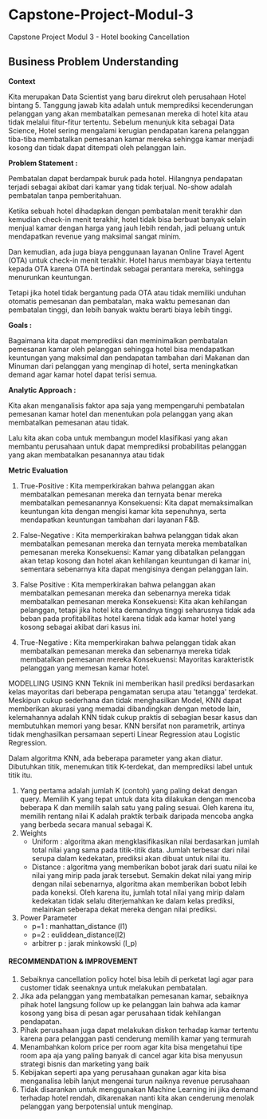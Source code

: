 # Capstone-Project-Modul-3
Capstone Project Modul 3 - Hotel booking Cancellation

## Business Problem Understanding
**Context** 

Kita merupakan Data Scientist yang baru direkrut oleh perusahaan Hotel bintang 5. Tanggung jawab kita adalah untuk memprediksi kecenderungan pelanggan yang akan membatalkan pemesanan mereka di hotel kita atau tidak melalui fitur-fitur tertentu. Sebelum menunjuk kita sebagai Data Science, Hotel sering mengalami kerugian pendapatan karena pelanggan tiba-tiba membatalkan pemesanan kamar mereka sehingga kamar menjadi kosong dan tidak dapat ditempati oleh pelanggan lain.

**Problem Statement :**

Pembatalan dapat berdampak buruk pada hotel. Hilangnya pendapatan terjadi sebagai akibat dari kamar yang tidak terjual. No-show adalah pembatalan tanpa pemberitahuan. 

Ketika sebuah hotel dihadapkan dengan pembatalan menit terakhir dan kemudian check-in menit terakhir, hotel tidak bisa berbuat banyak selain menjual kamar dengan harga yang jauh lebih rendah, jadi peluang untuk mendapatkan revenue yang maksimal sangat minim.

Dan kemudian, ada juga biaya penggunaan layanan Online Travel Agent (OTA) untuk check-in menit terakhir. Hotel harus membayar biaya tertentu kepada OTA karena OTA bertindak sebagai perantara mereka, sehingga menurunkan keuntungan.

Tetapi jika hotel tidak bergantung pada OTA atau tidak memiliki unduhan otomatis pemesanan dan pembatalan, maka waktu pemesanan dan pembatalan tinggi, dan lebih banyak waktu berarti biaya lebih tinggi.

**Goals :**

Bagaimana kita dapat memprediksi dan meminimalkan pembatalan pemesanan kamar oleh pelanggan sehingga hotel bisa mendapatkan keuntungan yang maksimal dan pendapatan tambahan dari Makanan dan Minuman dari pelanggan yang menginap di hotel, serta meningkatkan demand agar kamar hotel dapat terisi semua.

**Analytic Approach :**

Kita akan menganalisis faktor apa saja yang mempengaruhi pembatalan pemesanan kamar hotel dan menentukan pola pelanggan yang akan membatalkan pemesanan atau tidak. 

Lalu kita akan coba untuk membangun model klasifikasi yang akan membantu perusahaan untuk dapat memprediksi probabilitas pelanggan yang akan membatalkan pesanannya atau tidak

**Metric Evaluation**

1. True-Positive : Kita memperkirakan bahwa pelanggan akan membatalkan pemesanan mereka dan ternyata benar mereka membatalkan pemesanannya
Konsekuensi: Kita dapat memaksimalkan keuntungan kita dengan mengisi kamar kita sepenuhnya, serta mendapatkan keuntungan tambahan dari layanan F&B.

2. False-Negative : Kita memperkirakan bahwa pelanggan tidak akan membatalkan pemesanan mereka dan ternyata mereka membatalkan pemesanan mereka
Konsekuensi: Kamar yang dibatalkan pelanggan akan tetap kosong dan hotel akan kehilangan keuntungan di kamar ini, sementara sebenarnya kita dapat mengisinya dengan pelanggan lain.

3. False Positive : Kita memperkirakan bahwa pelanggan akan membatalkan pemesanan mereka dan sebenarnya mereka tidak membatalkan pemesanan mereka
Konsekuensi: Kita akan kehilangan pelanggan, tetapi jika hotel kita demandnya tinggi seharusnya tidak ada beban pada profitabilitas hotel karena tidak ada kamar hotel yang kosong sebagai akibat dari kasus ini.

4. True-Negative : Kita memperkirakan bahwa pelanggan tidak akan membatalkan pemesanan mereka dan sebenarnya mereka tidak membatalkan pemesanan mereka
Konsekuensi: Mayoritas karakteristik pelanggan yang memesan kamar hotel.

MODELLING USING KNN
Teknik ini memberikan hasil prediksi berdasarkan kelas mayoritas dari beberapa pengamatan serupa atau 'tetangga' terdekat. Meskipun cukup sederhana dan tidak menghasilkan Model, KNN dapat memberikan akurasi yang memadai dibandingkan dengan metode lain, kelemahannya adalah KNN tidak cukup praktis di sebagian besar kasus dan membutuhkan memori yang besar. KNN bersifat non parametrik, artinya tidak menghasilkan persamaan seperti Linear Regression atau Logistic Regression.

Dalam algoritma KNN, ada beberapa parameter yang akan diatur. Dibutuhkan titik, menemukan titik K-terdekat, dan memprediksi label untuk titik itu.

1. Yang pertama adalah jumlah K (contoh) yang paling dekat dengan query. Memilih K yang tepat untuk data kita dilakukan dengan mencoba beberapa K dan memilih salah satu yang paling sesuai. Oleh karena itu, memilih rentang nilai K adalah praktik terbaik daripada mencoba angka yang berbeda secara manual sebagai K.
2. Weights
    - Uniform : algoritma akan mengklasifikasikan nilai berdasarkan jumlah total nilai yang sama pada titik-titik data. Jumlah terbesar dari nilai serupa dalam kedekatan, prediksi akan dibuat untuk nilai itu.
    - Distance : algoritma yang memberikan bobot jarak dari suatu nilai ke nilai yang mirip pada jarak tersebut. Semakin dekat nilai yang mirip dengan nilai sebenarnya, algoritma akan memberikan bobot lebih pada koneksi. Oleh karena itu, jumlah total nilai yang mirip dalam kedekatan tidak selalu diterjemahkan ke dalam kelas prediksi, melainkan seberapa dekat mereka dengan nilai prediksi.
3. Power Parameter
    - p=1 : manhattan_distance (l1)
    - p=2 : euliddean_distance(l2)
    - arbitrer p : jarak minkowski (l_p)


#### RECOMMENDATION & IMPROVEMENT

1. Sebaiknya cancellation policy hotel bisa lebih di perketat lagi agar para customer tidak seenaknya untuk melakukan pembatalan.
2. Jika ada pelanggan yang membatalkan pemesanan kamar, sebaiknya pihak hotel langsung follow up ke pelanggan lain bahwa ada kamar kosong yang bisa di pesan agar perusahaan tidak kehilangan pendapatan.
3. Pihak perusahaan juga dapat melakukan diskon terhadap kamar tertentu karena para pelanggan pasti cenderung memilih kamar yang termurah
4. Menambahkan kolom price per room agar kita bisa mengetahui tipe room apa aja yang paling banyak di cancel agar kita bisa menyusun strategi bisnis dan marketing yang baik
5. Kebijakan seperti apa yang perusahaan gunakan agar kita bisa menganalisa lebih lanjut mengenai turun naiknya revenue perusahaan
6. Tidak disarankan untuk menggunakan Machine Learning ini jika demand terhadap hotel rendah, dikarenakan nanti kita akan cenderung menolak pelanggan yang berpotensial untuk menginap.








